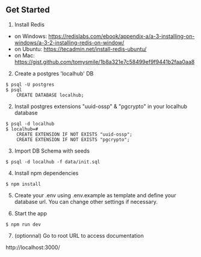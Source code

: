 ## Get Started

1. Install Redis
- on Windows: https://redislabs.com/ebook/appendix-a/a-3-installing-on-windows/a-3-2-installing-redis-on-window/
- on Ubuntu: https://tecadmin.net/install-redis-ubuntu/
- on Mac: https://gist.github.com/tomysmile/1b8a321e7c58499ef9f9441b2faa0aa8

2. Create a postgres 'localhub' DB

```
$ psql -U postgres
$ psql
    CREATE DATABASE localhub;
```

2. Install postgres extensions "uuid-ossp" & "pgcrypto" in your localhub database
```
$ psql -d localhub
$ localhub=#
    CREATE EXTENSION IF NOT EXISTS "uuid-ossp";
    CREATE EXTENSION IF NOT EXISTS "pgcrypto";
```


3. Import DB Schema with seeds

```
$ psql -d localhub -f data/init.sql 
```

4. Install npm dependencies

```
$ npm install
```

5. Create your .env using .env.example as template and define your database url. You can change other settings if necessary.

6. Start the app

```
$ npm run dev
```

7. (optionnal) Go to root URL to access documentation


http://localhost:3000/



